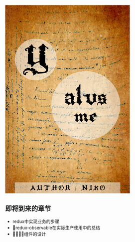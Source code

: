 <img src="./asset/cover.jpg" alt="Drawing" style="width: 400px;"/>

## 即将到来的章节
- redux中实现业务的步骤
- redux-observable在实际生产使用中的总结
- 组件的设计